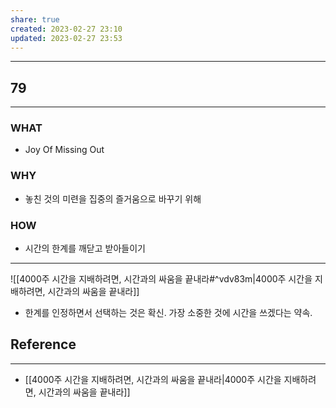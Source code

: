 ```yaml
---
share: true
created: 2023-02-27 23:10
updated: 2023-02-27 23:53
---
```


---
## 79
---
### WHAT
- Joy Of Missing Out
### WHY
- 놓친 것의 미련을 집중의 즐거움으로 바꾸기 위해
### HOW
- 시간의 한계를 깨닫고 받아들이기
---
![[4000주  시간을 지배하려면, 시간과의 싸움을 끝내라#^vdv83m|4000주  시간을 지배하려면, 시간과의 싸움을 끝내라]]

- 한계를 인정하면서 선택하는 것은 확신. 가장 소중한 것에 시간을 쓰겠다는 약속.





## Reference
---
- [[4000주  시간을 지배하려면, 시간과의 싸움을 끝내라|4000주  시간을 지배하려면, 시간과의 싸움을 끝내라]]